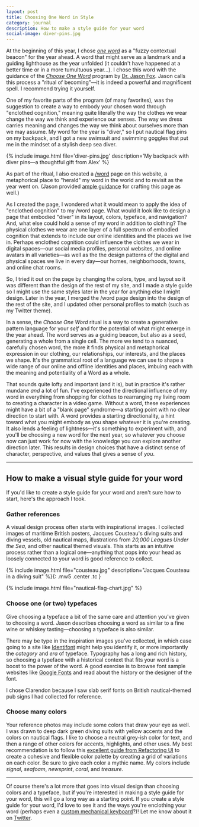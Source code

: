 ```yaml
---
layout: post
title: Choosing One Word in Style
category: journal
description: How to make a style guide for your word
social-image: diver-pins.jpg
---
```


At the beginning of this year, I chose _[one word](/word)_ as a "fuzzy contextual beacon" for the year ahead. A word that might serve as a landmark and a guiding lighthouse as the year unfolded (it couldn't have happened at a better time or in a more tumultuous year...). I chose this word with the guidance of the _[Choose One Word](https://word.substack.com/)_ program by [Dr. Jason Fox](https://www.drjasonfox.com/about/). Jason calls this process a "ritual of becoming"—it is indeed a powerful and magnificent spell. I recommend trying it yourself.

One of my favorite parts of the program (of many favorites), was the suggestion to create a way to embody your chosen word through "enclothed cognition," meaning quite literally the way the clothes we wear change the way we think and experience our senses. The way we dress carries meaning and changes the way we think about ourselves more than we may assume. My word for the year is "diver," so I put nautical flag pins on my backpack, and I got a new swimsuit and swimming goggles that put me in the mindset of a stylish deep sea diver.

{% include image.html file='diver-pins.jpg' description='My backpack with diver pins—a thoughtful gift from Alex' %}

As part of the ritual, I also created a [/word](/word) page on this website, a metaphorical place to "herald" my word in the world and to revisit as the year went on. (Jason provided [ample guidance](https://www.drjasonfox.com/blog/herald-your-word) for crafting this page as well.)

As I created the page, I wondered what it would mean to apply the idea of "enclothed cognition" to my /word page. What would it look like to design a page that embodied "diver" in its layout, colors, typeface, and navigation? And, what else could hold a sense of my word in addition to clothing? The physical clothes we wear are one layer of a full spectrum of embodied cognition that extends to include our online identities and the places we live in. Perhaps enclothed cognition could influence the clothes we wear in digital spaces—our social media profiles, personal websites, and online avatars in all varieties—as well as the the design patterns of the digital and physical spaces we live in every day—our homes, neighborhoods, towns, and online chat rooms.

So, I tried it out on the page by changing the colors, type, and layout so it was different than the design of the rest of my site, and I made a style guide so I might use the same styles later in the year for anything else I might design. Later in the year, I merged the /word page design into the design of the rest of the site, and I updated other personal profiles to match (such as my Twitter theme).

<p data-pullquote="The word serves as a guiding beacon, but also as a seed, generating a whole from a single cell."></p>


In a sense, the _Choose One Word_ ritual is a way to create a generative pattern language for your _self_ and for the potential of what might emerge in the year ahead. The word serves as a guiding beacon, but also as a seed, generating a whole from a single cell. The more we tend to a nuanced, carefully chosen word, the more it finds physical and metaphorical expression in our clothing, our relationships, our interests, and the places we shape. It's the grammatical root of a language we can use to shape a wide range of our online and offline identities and places, imbuing each with the meaning and potentiality of a Word as a whole.

That sounds quite lofty and important (and it is), but in practice it's rather mundane _and_ a lot of fun. I've experienced the directional influence of my word in everything from shopping for clothes to rearranging my living room to creating a character in a video game. Without a word, these experiences might have a bit of a "blank page" syndrome—a starting point with no clear direction to start with. A word provides a starting directionality, a hint toward what you might embody as you shape whatever it is you're creating. It also lends a feeling of lightness—it's something to experiment with, and you'll be choosing a new word for the next year, so whatever you choose now can just work for now with the knowledge you can explore another direction later. This results in design choices that have a distinct sense of character, perspective, and values that gives a sense of _you_.

---

## How to make a visual style guide for your word

If you'd like to create a style guide for your word and aren't sure how to start, here's the approach I took.

### Gather references

A visual design process often starts with inspirational images. I collected images of maritime British posters, Jacques Cousteau's diving suits and diving vessels, old nautical maps, illustrations from _20,000 Leagues Under the Sea_, and other nautical themed visuals. This starts as an intuitive process rather than a logical one—anything that pops into your head as loosely connected to your word is good reference to collect.

{% include image.html file="cousteau.jpg" description="Jacques Cousteau in a diving suit" %}{: .mw5 .center .tc }

{% include image.html file="nautical-flag-chart.jpg" %}

### Choose one (or two) typefaces

Give choosing a typeface a bit of the same care and attention you've given to choosing a word. Jason describes choosing a word as similar to a fine wine or whiskey tasting—choosing a typeface is also similar.

There may be type in the inspiration images you've collected, in which case going to a site like [Identifont](http://www.identifont.com/) might help you identify it, or more importantly the _category_ and _era_ of typeface. Typography has a long and rich history, so choosing a typeface with a historical context that fits your word is a boost to the power of the word. A good exercise is to browse font sample websites like [Google Fonts](https://fonts.google.com/) and read about the history or the designer of the font.

I chose Clarendon because I saw slab serif fonts on British nautical-themed pub signs I had collected for reference.

### Choose many colors

Your reference photos may include some colors that draw your eye as well. I was drawn to deep dark green diving suits with yellow accents and the colors on nautical flags. I like to choose a neutral grey-ish color for text, and then a range of other colors for accents, highlights, and other uses. My best recommendation is to follow this [excellent guide from Refactoring UI](https://refactoringui.com/previews/building-your-color-palette/) to create a cohesive and flexible color palette by creating a grid of variations on each color. Be sure to give each color a mythic name. My colors include _signal_, _seafoam_, _newsprint_, _coral_, and _treasure_.

<div class="grid grid-5 grid-gap-1">
  <div class="h2 h3-ns br2 bg-signal-dark"></div>
  <div class="h2 h3-ns br2 bg-signal-mid-dark"></div>
  <div class="h2 h3-ns br2 bg-signal"></div>
  <div class="h2 h3-ns br2 bg-signal-mid-light"></div>
  <div class="h2 h3-ns br2 bg-signal-light"></div>

  <div class="h2 h3-ns br2 bg-seafoam-dark"></div>
  <div class="h2 h3-ns br2 bg-seafoam-mid-dark"></div>
  <div class="h2 h3-ns br2 bg-seafoam"></div>
  <div class="h2 h3-ns br2 bg-seafoam-mid-light"></div>
  <div class="h2 h3-ns br2 bg-seafoam-light"></div>

  <div class="h2 h3-ns br2 bg-newsprint-dark"></div>
  <div class="h2 h3-ns br2 bg-newsprint-mid-dark"></div>
  <div class="h2 h3-ns br2 bg-newsprint"></div>
  <div class="h2 h3-ns br2 bg-newsprint-mid-light"></div>
  <div class="h2 h3-ns br2 bg-newsprint-light"></div>

  <div class="h2 h3-ns br2 bg-coral-dark"></div>
  <div class="h2 h3-ns br2 bg-coral-mid-dark"></div>
  <div class="h2 h3-ns br2 bg-coral"></div>
  <div class="h2 h3-ns br2 bg-coral-mid-light"></div>
  <div class="h2 h3-ns br2 bg-coral-light"></div>

  <div class="h2 h3-ns br2 bg-treasure-dark"></div>
  <div class="h2 h3-ns br2 bg-treasure-mid-dark"></div>
  <div class="h2 h3-ns br2 bg-treasure"></div>
  <div class="h2 h3-ns br2 bg-treasure-mid-light"></div>
  <div class="h2 h3-ns br2 bg-treasure-light"></div>
</div>

---

Of course there's a lot more that goes into visual design than choosing colors and a typeface, but if you're interested in making a style guide for your word, this will go a long way as a starting point. If you create a style guide for your word, I'd love to see it and the ways you're enclothing your word (perhaps even a [custom mechanical keyboard](https://zambumon.com/portfolio/nautilus-2)?)! Let me know about it on [Twitter](https://twitter.com/kev_mcg).
